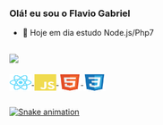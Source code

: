 ### Olá! eu sou o Flavio Gabriel


- 🌱 Hoje em dia estudo Node.js/Php7
   
  ##
  

<div>
  <a href="https://github.com/GabrielJS77">
  <img height="180em" src="https://github-readme-stats.vercel.app/api?username=gabrieljs77&show_icons=true&theme=dark&include_all_commits=true&count_private=true"/>
</div>
  
<div style="display: inline_block"><br>
 <img align="center" alt="Gabi-React" height="30" width="40" src="https://raw.githubusercontent.com/devicons/devicon/master/icons/react/react-original.svg">
  <img align="center" alt="Gabi-Js" height="30" width="40" src="https://raw.githubusercontent.com/devicons/devicon/master/icons/javascript/javascript-plain.svg">
  <img align="center" alt="Gabi-HTML" height="30" width="40" src="https://raw.githubusercontent.com/devicons/devicon/master/icons/html5/html5-original.svg">
  <img align="center" alt="Gabi-CSS" height="30" width="40" src="https://raw.githubusercontent.com/devicons/devicon/master/icons/css3/css3-original.svg">
</div>
  
  ##

  ![Snake animation](https://github.com/GabrielJS77/GabrielJS77/blob/output/github-contribution-grid-snake.svg)
